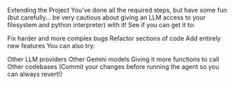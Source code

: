 Extending the Project
You've done all the required steps, but have some fun (but carefully... be very cautious about giving an LLM access to your filesystem and python interpreter) with it! See if you can get it to:

Fix harder and more complex bugs
Refactor sections of code
Add entirely new features
You can also try:

Other LLM providers
Other Gemini models
Giving it more functions to call
Other codebases (Commit your changes before running the agent so you can always revert!)
